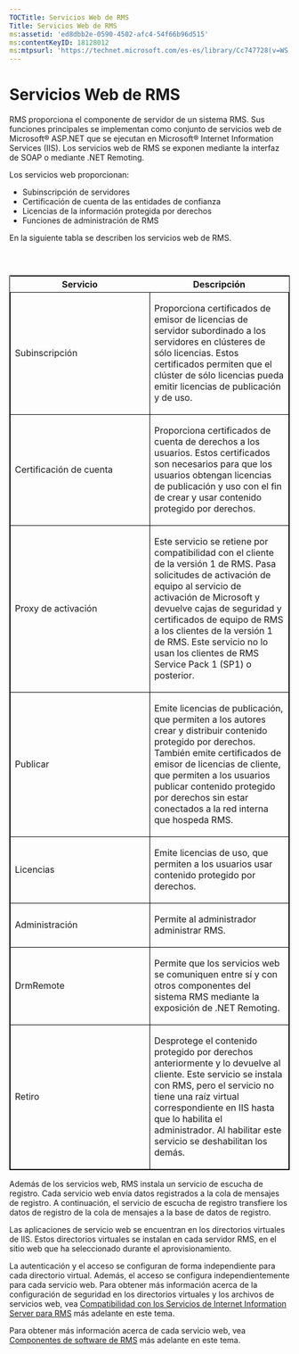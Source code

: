 ```yaml
---
TOCTitle: Servicios Web de RMS
Title: Servicios Web de RMS
ms:assetid: 'ed8dbb2e-0590-4502-afc4-54f66b96d515'
ms:contentKeyID: 18128012
ms:mtpsurl: 'https://technet.microsoft.com/es-es/library/Cc747728(v=WS.10)'
---
```


Servicios Web de RMS
====================

RMS proporciona el componente de servidor de un sistema RMS. Sus funciones principales se implementan como conjunto de servicios web de Microsoft® ASP.NET que se ejecutan en Microsoft® Internet Information Services (IIS). Los servicios web de RMS se exponen mediante la interfaz de SOAP o mediante .NET Remoting.

Los servicios web proporcionan:

-   Subinscripción de servidores
-   Certificación de cuenta de las entidades de confianza
-   Licencias de la información protegida por derechos
-   Funciones de administración de RMS

En la siguiente tabla se describen los servicios web de RMS.

###  

<p> </p>
<table style="border:1px solid black;">
<colgroup>
<col width="50%" />
<col width="50%" />
</colgroup>
<thead>
<tr class="header">
<th>Servicio</th>
<th>Descripción</th>
</tr>
</thead>
<tbody>
<tr class="odd">
<td style="border:1px solid black;"><p>Subinscripción</p></td>
<td style="border:1px solid black;"><p>Proporciona certificados de emisor de licencias de servidor subordinado a los servidores en clústeres de sólo licencias. Estos certificados permiten que el clúster de sólo licencias pueda emitir licencias de publicación y de uso.</p></td>
</tr>
<tr class="even">
<td style="border:1px solid black;"><p>Certificación de cuenta</p></td>
<td style="border:1px solid black;"><p>Proporciona certificados de cuenta de derechos a los usuarios. Estos certificados son necesarios para que los usuarios obtengan licencias de publicación y uso con el fin de crear y usar contenido protegido por derechos.</p></td>
</tr>
<tr class="odd">
<td style="border:1px solid black;"><p>Proxy de activación</p></td>
<td style="border:1px solid black;"><p>Este servicio se retiene por compatibilidad con el cliente de la versión 1 de RMS. Pasa solicitudes de activación de equipo al servicio de activación de Microsoft y devuelve cajas de seguridad y certificados de equipo de RMS a los clientes de la versión 1 de RMS. Este servicio no lo usan los clientes de RMS Service Pack 1 (SP1) o posterior.</p></td>
</tr>
<tr class="even">
<td style="border:1px solid black;"><p>Publicar</p></td>
<td style="border:1px solid black;"><p>Emite licencias de publicación, que permiten a los autores crear y distribuir contenido protegido por derechos. También emite certificados de emisor de licencias de cliente, que permiten a los usuarios publicar contenido protegido por derechos sin estar conectados a la red interna que hospeda RMS.</p></td>
</tr>
<tr class="odd">
<td style="border:1px solid black;"><p>Licencias</p></td>
<td style="border:1px solid black;"><p>Emite licencias de uso, que permiten a los usuarios usar contenido protegido por derechos.</p></td>
</tr>
<tr class="even">
<td style="border:1px solid black;"><p>Administración</p></td>
<td style="border:1px solid black;"><p>Permite al administrador administrar RMS.</p></td>
</tr>
<tr class="odd">
<td style="border:1px solid black;"><p>DrmRemote</p></td>
<td style="border:1px solid black;"><p>Permite que los servicios web se comuniquen entre sí y con otros componentes del sistema RMS mediante la exposición de .NET Remoting.</p></td>
</tr>
<tr class="even">
<td style="border:1px solid black;"><p>Retiro</p></td>
<td style="border:1px solid black;"><p>Desprotege el contenido protegido por derechos anteriormente y lo devuelve al cliente. Este servicio se instala con RMS, pero el servicio no tiene una raíz virtual correspondiente en IIS hasta que lo habilita el administrador. Al habilitar este servicio se deshabilitan los demás.</p></td>
</tr>
</tbody>
</table>
  
Además de los servicios web, RMS instala un servicio de escucha de registro. Cada servicio web envía datos registrados a la cola de mensajes de registro. A continuación, el servicio de escucha de registro transfiere los datos de registro de la cola de mensajes a la base de datos de registro.
  
Las aplicaciones de servicio web se encuentran en los directorios virtuales de IIS. Estos directorios virtuales se instalan en cada servidor RMS, en el sitio web que ha seleccionado durante el aprovisionamiento.
  
La autenticación y el acceso se configuran de forma independiente para cada directorio virtual. Además, el acceso se configura independientemente para cada servicio web. Para obtener más información acerca de la configuración de seguridad en los directorios virtuales y los archivos de servicios web, vea [Compatibilidad con los Servicios de Internet Information Server para RMS](https://technet.microsoft.com/bd4dc69f-1e4e-4e95-9ae2-c925d8a14d4c) más adelante en este tema.
  
Para obtener más información acerca de cada servicio web, vea [Componentes de software de RMS](https://technet.microsoft.com/e38a840e-f390-48fd-8354-50108a64f5ca) más adelante en este tema.
